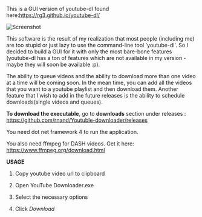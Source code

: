 This is a GUI version of youtube-dl found here:https://rg3.github.io/youtube-dl/

![Screenshot](https://cloud.githubusercontent.com/assets/12506856/8375257/42fed586-1c19-11e5-845a-da533e0e2144.PNG)

This software is the result of my realization that most people (including me) are too stupid or just lazy to use the command-line tool 'youtube-dl'. So I decided to build a GUI for it with only the most bare-bone features (youtube-dl has a ton of features which are not available in my version - maybe they will soon be available :p).

The ability to queue videos and the ability to download more than one video at a time will be coming soon. In the mean time, you can add all the videos that you want to a youtube playlist and then download them. Another feature that I wish to add in the future releases is the ability to schedule downloads(single videos and queues).

**To download the executable**, go to **downloads** section under releases : https://github.com/rnand/Youtuble-downloader/releases

You need dot net framework 4 to run the application.

You also need ffmpeg for DASH videos. Get it here: https://www.ffmpeg.org/download.html

**USAGE**

1. Copy youtube video url to clipboard

2. Open YouTube Downloader.exe

3. Select the necessary options

4. Click *Download*

